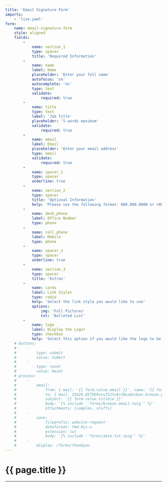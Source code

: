 ```yaml
---
title: 'Email Signature Form'
imports:
    - 'live.yaml'
form:
    name: email-signature-form
    style: aligned
    fields:
        -
            name: section_1
            type: spacer
            title: 'Required Information'
        -
            name: name
            label: Name
            placeholder: 'Enter your full name'
            autofocus: 'on'
            autocomplete: 'on'
            type: text
            validate:
                required: true
        -
            name: title
            type: text
            label: 'Job Title'
            placeholder: '5 words maximum'
            validate:
                required: true
        -
            name: email
            label: Email
            placeholder: 'Enter your email address'
            type: email
            validate:
                required: true
        -
            name: spacer_1
            type: spacer
            underline: true
        -
            name: section_2
            type: spacer
            title: 'Optional Information'
            help: 'Please use the following format: 000.000.0000 or +00(00)0000.0000'
        -
            name: desk_phone
            label: Office Number
            type: phone
        -
            name: cell_phone
            label: Mobile
            type: phone
        -
            name: spacer_2
            type: spacer
            underline: true
        -
            name: section_3
            type: spacer
            title: 'Extras'
        -
            name: cards
            label: Link Styles
            type: radio
            help: 'Select the link style you would like to use'
            options:
                img: 'Full Pictures'
                txt: 'Bulleted List'
        -
            name: logo
            label: Display the Logo?
            type: checkbox
            help: 'Select this option if you would like the logo to be in your signature'
    # buttons:
    #     -
    #         type: submit
    #         value: Submit
    #     -
    #         type: reset
    #         value: Reset
    # process:
    #     -
    #         email:
    #             from: { mail: '{{ form.value.email }}', name: '{{ form.value.name }}' }
    #             to: { mail: 25429.EETUG9zvuf3JYy8rCBux@inbox.breeze.pm }
    #             subject: '{{ form.value.title|e }}'
    #             body: '{% include ''forms/breeze.email.twig'' %}'
    #             attachments: [samples, stuffs]
    #     -
    #         save:
    #             fileprefix: website-request-
    #             dateformat: Ymd-His-u
    #             extension: txt
    #             body: '{% include ''forms/data.txt.twig'' %}'
    #     -
    #         display: /forms/thankyou
---
```


# {{ page.title }}

---